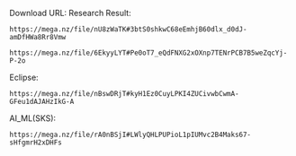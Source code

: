 Download URL:
Research Result:
```
https://mega.nz/file/nU8zWaTK#3btS0shkwC68eEmhjB60dlx_d0dJ-amDfHWa8Rr8Vmw
```

```
https://mega.nz/file/6EkyyLYT#Pe0oT7_eQdFNXG2xOXnp7TENrPCB7B5weZqcYj-P-2o
```

Eclipse:
```
https://mega.nz/file/nBswDRjT#kyH1Ez0CuyLPKI4ZUCivwbCwmA-GFeu1dAJAHzIkG-A
```

AI_ML(SKS):
```
https://mega.nz/file/rA0nBSjI#LWlyQHLPUPioL1pIUMvc2B4Maks67-sHfgmrH2xDHFs
```
